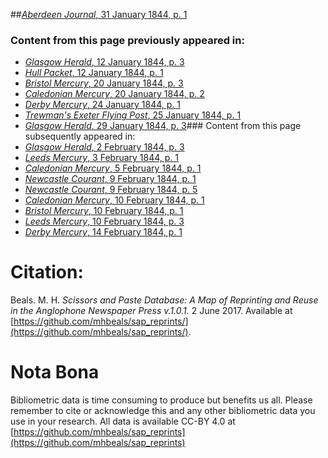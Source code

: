 ##[*Aberdeen Journal*, 31 January 1844, p. 1](https://mhbeals.github.io/sap_html/Aberdeen-Journal/Aberdeen-Journal-31-January-1844-p-1)

### Content from this page previously appeared in:
+ [*Glasgow Herald*, 12 January 1844, p. 3](https://mhbeals.github.io/sap_html/Glasgow-Herald/Glasgow-Herald-12-January-1844-p-3)
+ [*Hull Packet*, 12 January 1844, p. 1](https://mhbeals.github.io/sap_html/Hull-Packet/Hull-Packet-12-January-1844-p-1)
+ [*Bristol Mercury*, 20 January 1844, p. 3](https://mhbeals.github.io/sap_html/Bristol-Mercury/Bristol-Mercury-20-January-1844-p-3)
+ [*Caledonian Mercury*, 20 January 1844, p. 2](https://mhbeals.github.io/sap_html/Caledonian-Mercury/Caledonian-Mercury-20-January-1844-p-2)
+ [*Derby Mercury*, 24 January 1844, p. 1](https://mhbeals.github.io/sap_html/Derby-Mercury/Derby-Mercury-24-January-1844-p-1)
+ [*Trewman's Exeter Flying Post*, 25 January 1844, p. 1](https://mhbeals.github.io/sap_html/Trewman's-Exeter-Flying-Post/Trewman's-Exeter-Flying-Post-25-January-1844-p-1)
+ [*Glasgow Herald*, 29 January 1844, p. 3](https://mhbeals.github.io/sap_html/Glasgow-Herald/Glasgow-Herald-29-January-1844-p-3)### Content from this page subsequently appeared in:
+ [*Glasgow Herald*, 2 February 1844, p. 3](https://mhbeals.github.io/sap_html/Glasgow-Herald/Glasgow-Herald-2-February-1844-p-3)
+ [*Leeds Mercury*, 3 February 1844, p. 1](https://mhbeals.github.io/sap_html/Leeds-Mercury/Leeds-Mercury-3-February-1844-p-1)
+ [*Caledonian Mercury*, 5 February 1844, p. 1](https://mhbeals.github.io/sap_html/Caledonian-Mercury/Caledonian-Mercury-5-February-1844-p-1)
+ [*Newcastle Courant*, 9 February 1844, p. 1](https://mhbeals.github.io/sap_html/Newcastle-Courant/Newcastle-Courant-9-February-1844-p-1)
+ [*Newcastle Courant*, 9 February 1844, p. 5](https://mhbeals.github.io/sap_html/Newcastle-Courant/Newcastle-Courant-9-February-1844-p-5)
+ [*Caledonian Mercury*, 10 February 1844, p. 1](https://mhbeals.github.io/sap_html/Caledonian-Mercury/Caledonian-Mercury-10-February-1844-p-1)
+ [*Bristol Mercury*, 10 February 1844, p. 1](https://mhbeals.github.io/sap_html/Bristol-Mercury/Bristol-Mercury-10-February-1844-p-1)
+ [*Leeds Mercury*, 10 February 1844, p. 3](https://mhbeals.github.io/sap_html/Leeds-Mercury/Leeds-Mercury-10-February-1844-p-3)
+ [*Derby Mercury*, 14 February 1844, p. 1](https://mhbeals.github.io/sap_html/Derby-Mercury/Derby-Mercury-14-February-1844-p-1)
                    
# Citation: 

Beals. M. H. *Scissors and Paste Database: A Map of Reprinting and Reuse in the Anglophone Newspaper Press v.1.0.1.* 2 June 2017. Available at [https://github.com/mhbeals/sap_reprints/](https://github.com/mhbeals/sap_reprints/). 
                    
# Nota Bona

Bibliometric data is time consuming to produce but benefits us all. Please remember to cite or acknowledge this and any other bibliometric data you use in your research. All data is available CC-BY 4.0 at [https://github.com/mhbeals/sap_reprints](https://github.com/mhbeals/sap_reprints)